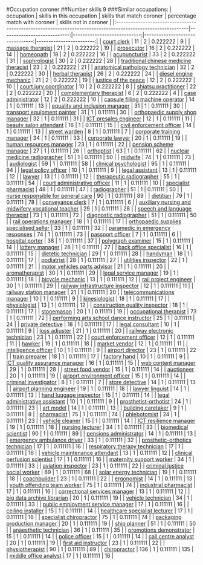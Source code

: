 #Occupation coroner
##Number skills 9
###Similar occupations:
| occupation                                                                                                  |   skills in this occupation |   skills that match coroner |   percentage match with coroner |   skills not in coroner |
|:------------------------------------------------------------------------------------------------------------|----------------------------:|----------------------------:|--------------------------------:|------------------------:|
| [court clerk](court_clerk.md)                                                                               |                          11 |                           2 |                        0.222222 |                       9 |
| [massage therapist](massage_therapist.md)                                                                   |                          21 |                           2 |                        0.222222 |                      19 |
| [prosecutor](prosecutor.md)                                                                                 |                          16 |                           2 |                        0.222222 |                      14 |
| [homeopath](homeopath.md)                                                                                   |                          18 |                           2 |                        0.222222 |                      16 |
| [acupuncturist](acupuncturist.md)                                                                           |                          33 |                           2 |                        0.222222 |                      31 |
| [sophrologist](sophrologist.md)                                                                             |                          30 |                           2 |                        0.222222 |                      28 |
| [traditional chinese medicine therapist](traditional_chinese_medicine_therapist.md)                         |                          23 |                           2 |                        0.222222 |                      21 |
| [anatomical pathology technician](anatomical_pathology_technician.md)                                       |                          32 |                           2 |                        0.222222 |                      30 |
| [herbal therapist](herbal_therapist.md)                                                                     |                          26 |                           2 |                        0.222222 |                      24 |
| [diesel engine mechanic](diesel_engine_mechanic.md)                                                         |                          21 |                           2 |                        0.222222 |                      19 |
| [justice of the peace](justice_of_the_peace.md)                                                             |                          12 |                           2 |                        0.222222 |                      10 |
| [court jury coordinator](court_jury_coordinator.md)                                                         |                          10 |                           2 |                        0.222222 |                       8 |
| [shiatsu practitioner](shiatsu_practitioner.md)                                                             |                          22 |                           2 |                        0.222222 |                      20 |
| [complementary therapist](complementary_therapist.md)                                                       |                           6 |                           2 |                        0.222222 |                       4 |
| [case administrator](case_administrator.md)                                                                 |                          12 |                           2 |                        0.222222 |                      10 |
| [capsule filling machine operator](capsule_filling_machine_operator.md)                                     |                          14 |                           1 |                        0.111111 |                      13 |
| [equality and inclusion manager](equality_and_inclusion_manager.md)                                         |                          31 |                           1 |                        0.111111 |                      30 |
| [transport equipment painter](transport_equipment_painter.md)                                               |                          31 |                           1 |                        0.111111 |                      30 |
| [orthopaedic supply shop manager](orthopaedic_supply_shop_manager.md)                                       |                          32 |                           1 |                        0.111111 |                      31 |
| [ICT presales engineer](ICT_presales_engineer.md)                                                           |                          12 |                           1 |                        0.111111 |                      11 |
| [beauty salon attendant](beauty_salon_attendant.md)                                                         |                          16 |                           1 |                        0.111111 |                      15 |
| [civil enforcement officer](civil_enforcement_officer.md)                                                   |                          14 |                           1 |                        0.111111 |                      13 |
| [street warden](street_warden.md)                                                                           |                           8 |                           1 |                        0.111111 |                       7 |
| [corporate training manager](corporate_training_manager.md)                                                 |                          34 |                           1 |                        0.111111 |                      33 |
| [corporate lawyer](corporate_lawyer.md)                                                                     |                          20 |                           1 |                        0.111111 |                      19 |
| [human resources manager](human_resources_manager.md)                                                       |                          23 |                           1 |                        0.111111 |                      22 |
| [pension scheme manager](pension_scheme_manager.md)                                                         |                          27 |                           1 |                        0.111111 |                      26 |
| [orthoptist](orthoptist.md)                                                                                 |                          63 |                           1 |                        0.111111 |                      62 |
| [nuclear medicine radiographer](nuclear_medicine_radiographer.md)                                           |                          51 |                           1 |                        0.111111 |                      50 |
| [midwife](midwife.md)                                                                                       |                          74 |                           1 |                        0.111111 |                      73 |
| [audiologist](audiologist.md)                                                                               |                          59 |                           1 |                        0.111111 |                      58 |
| [clinical psychologist](clinical_psychologist.md)                                                           |                          95 |                           1 |                        0.111111 |                      94 |
| [legal policy officer](legal_policy_officer.md)                                                             |                          10 |                           1 |                        0.111111 |                       9 |
| [legal assistant](legal_assistant.md)                                                                       |                          13 |                           1 |                        0.111111 |                      12 |
| [lawyer](lawyer.md)                                                                                         |                          13 |                           1 |                        0.111111 |                      12 |
| [therapeutic radiographer](therapeutic_radiographer.md)                                                     |                          55 |                           1 |                        0.111111 |                      54 |
| [court administrative officer](court_administrative_officer.md)                                             |                          11 |                           1 |                        0.111111 |                      10 |
| [specialist pharmacist](specialist_pharmacist.md)                                                           |                          48 |                           1 |                        0.111111 |                      47 |
| [radiographer](radiographer.md)                                                                             |                          51 |                           1 |                        0.111111 |                      50 |
| [nurse responsible for general care](nurse_responsible_for_general_care.md)                                 |                          90 |                           1 |                        0.111111 |                      89 |
| [dietitian](dietitian.md)                                                                                   |                          79 |                           1 |                        0.111111 |                      78 |
| [conveyance clerk](conveyance_clerk.md)                                                                     |                           7 |                           1 |                        0.111111 |                       6 |
| [auxiliary nursing and midwifery vocational teacher](auxiliary_nursing_and_midwifery_vocational_teacher.md) |                          29 |                           1 |                        0.111111 |                      28 |
| [speech and language therapist](speech_and_language_therapist.md)                                           |                          73 |                           1 |                        0.111111 |                      72 |
| [diagnostic radiographer](diagnostic_radiographer.md)                                                       |                          51 |                           1 |                        0.111111 |                      50 |
| [rail operations manager](rail_operations_manager.md)                                                       |                          18 |                           1 |                        0.111111 |                      17 |
| [orthopaedic supplies specialised seller](orthopaedic_supplies_specialised_seller.md)                       |                          33 |                           1 |                        0.111111 |                      32 |
| [paramedic in emergency responses](paramedic_in_emergency_responses.md)                                     |                          74 |                           1 |                        0.111111 |                      73 |
| [passport officer](passport_officer.md)                                                                     |                           7 |                           1 |                        0.111111 |                       6 |
| [hospital porter](hospital_porter.md)                                                                       |                          38 |                           1 |                        0.111111 |                      37 |
| [polygraph examiner](polygraph_examiner.md)                                                                 |                          15 |                           1 |                        0.111111 |                      14 |
| [lottery manager](lottery_manager.md)                                                                       |                          28 |                           1 |                        0.111111 |                      27 |
| [back office specialist](back_office_specialist.md)                                                         |                          16 |                           1 |                        0.111111 |                      15 |
| [dietetic technician](dietetic_technician.md)                                                               |                          29 |                           1 |                        0.111111 |                      28 |
| [handyman](handyman.md)                                                                                     |                          18 |                           1 |                        0.111111 |                      17 |
| [podiatrist](podiatrist.md)                                                                                 |                          28 |                           1 |                        0.111111 |                      27 |
| [utilities inspector](utilities_inspector.md)                                                               |                          22 |                           1 |                        0.111111 |                      21 |
| [motor vehicles parts advisor](motor_vehicles_parts_advisor.md)                                             |                          21 |                           1 |                        0.111111 |                      20 |
| [aromatherapist](aromatherapist.md)                                                                         |                          30 |                           1 |                        0.111111 |                      29 |
| [legal service manager](legal_service_manager.md)                                                           |                          19 |                           1 |                        0.111111 |                      18 |
| [bicycle mechanic](bicycle_mechanic.md)                                                                     |                          13 |                           1 |                        0.111111 |                      12 |
| [rail project engineer](rail_project_engineer.md)                                                           |                          30 |                           1 |                        0.111111 |                      29 |
| [railway infrastructure inspector](railway_infrastructure_inspector.md)                                     |                          12 |                           1 |                        0.111111 |                      11 |
| [railway station manager](railway_station_manager.md)                                                       |                          21 |                           1 |                        0.111111 |                      20 |
| [telecommunications manager](telecommunications_manager.md)                                                 |                          10 |                           1 |                        0.111111 |                       9 |
| [kinesiologist](kinesiologist.md)                                                                           |                          18 |                           1 |                        0.111111 |                      17 |
| [physiologist](physiologist.md)                                                                             |                          13 |                           1 |                        0.111111 |                      12 |
| [construction quality inspector](construction_quality_inspector.md)                                         |                          18 |                           1 |                        0.111111 |                      17 |
| [stonemason](stonemason.md)                                                                                 |                          20 |                           1 |                        0.111111 |                      19 |
| [occupational therapist](occupational_therapist.md)                                                         |                          73 |                           1 |                        0.111111 |                      72 |
| [performing arts school dance instructor](performing_arts_school_dance_instructor.md)                       |                          25 |                           1 |                        0.111111 |                      24 |
| [private detective](private_detective.md)                                                                   |                          18 |                           1 |                        0.111111 |                      17 |
| [legal consultant](legal_consultant.md)                                                                     |                          10 |                           1 |                        0.111111 |                       9 |
| [loss adjuster](loss_adjuster.md)                                                                           |                          21 |                           1 |                        0.111111 |                      20 |
| [railway electronic technician](railway_electronic_technician.md)                                           |                          23 |                           1 |                        0.111111 |                      22 |
| [court enforcement officer](court_enforcement_officer.md)                                                   |                          12 |                           1 |                        0.111111 |                      11 |
| [hawker](hawker.md)                                                                                         |                          19 |                           1 |                        0.111111 |                      18 |
| [market vendor](market_vendor.md)                                                                           |                          12 |                           1 |                        0.111111 |                      11 |
| [intelligence officer](intelligence_officer.md)                                                             |                          10 |                           1 |                        0.111111 |                       9 |
| [airport director](airport_director.md)                                                                     |                          23 |                           1 |                        0.111111 |                      22 |
| [train preparer](train_preparer.md)                                                                         |                          18 |                           1 |                        0.111111 |                      17 |
| [factory hand](factory_hand.md)                                                                             |                          10 |                           1 |                        0.111111 |                       9 |
| [ICT quality assurance manager](ICT_quality_assurance_manager.md)                                           |                          16 |                           1 |                        0.111111 |                      15 |
| [web content manager](web_content_manager.md)                                                               |                          29 |                           1 |                        0.111111 |                      28 |
| [street food vendor](street_food_vendor.md)                                                                 |                          15 |                           1 |                        0.111111 |                      14 |
| [auctioneer](auctioneer.md)                                                                                 |                          20 |                           1 |                        0.111111 |                      19 |
| [airport environment officer](airport_environment_officer.md)                                               |                          15 |                           1 |                        0.111111 |                      14 |
| [criminal investigator](criminal_investigator.md)                                                           |                           8 |                           1 |                        0.111111 |                       7 |
| [store detective](store_detective.md)                                                                       |                          14 |                           1 |                        0.111111 |                      13 |
| [airport planning engineer](airport_planning_engineer.md)                                                   |                          19 |                           1 |                        0.111111 |                      18 |
| [lawyer linguist](lawyer_linguist.md)                                                                       |                          14 |                           1 |                        0.111111 |                      13 |
| [hand luggage inspector](hand_luggage_inspector.md)                                                         |                          15 |                           1 |                        0.111111 |                      14 |
| [legal administrative assistant](legal_administrative_assistant.md)                                         |                          10 |                           1 |                        0.111111 |                       9 |
| [prosthetist-orthotist](prosthetist-orthotist.md)                                                           |                          24 |                           1 |                        0.111111 |                      23 |
| [art model](art_model.md)                                                                                   |                          14 |                           1 |                        0.111111 |                      13 |
| [building caretaker](building_caretaker.md)                                                                 |                           9 |                           1 |                        0.111111 |                       8 |
| [pharmacist](pharmacist.md)                                                                                 |                          75 |                           1 |                        0.111111 |                      74 |
| [phlebotomist](phlebotomist.md)                                                                             |                          24 |                           1 |                        0.111111 |                      23 |
| [vehicle cleaner](vehicle_cleaner.md)                                                                       |                          15 |                           1 |                        0.111111 |                      14 |
| [ICT resilience manager](ICT_resilience_manager.md)                                                         |                          19 |                           1 |                        0.111111 |                      18 |
| [nursing lecturer](nursing_lecturer.md)                                                                     |                          34 |                           1 |                        0.111111 |                      33 |
| [biomedical scientist](biomedical_scientist.md)                                                             |                          90 |                           1 |                        0.111111 |                      89 |
| [pensions administrator](pensions_administrator.md)                                                         |                          14 |                           1 |                        0.111111 |                      13 |
| [emergency ambulance driver](emergency_ambulance_driver.md)                                                 |                          33 |                           1 |                        0.111111 |                      32 |
| [prosthetic-orthotics technician](prosthetic-orthotics_technician.md)                                       |                          17 |                           1 |                        0.111111 |                      16 |
| [respiratory therapy technician](respiratory_therapy_technician.md)                                         |                          17 |                           1 |                        0.111111 |                      16 |
| [vehicle maintenance attendant](vehicle_maintenance_attendant.md)                                           |                          13 |                           1 |                        0.111111 |                      12 |
| [clinical perfusion scientist](clinical_perfusion_scientist.md)                                             |                          17 |                           1 |                        0.111111 |                      16 |
| [maternity support worker](maternity_support_worker.md)                                                     |                          34 |                           1 |                        0.111111 |                      33 |
| [aviation inspector](aviation_inspector.md)                                                                 |                          23 |                           1 |                        0.111111 |                      22 |
| [criminal justice social worker](criminal_justice_social_worker.md)                                         |                          69 |                           1 |                        0.111111 |                      68 |
| [solar energy technician](solar_energy_technician.md)                                                       |                          19 |                           1 |                        0.111111 |                      18 |
| [coachbuilder](coachbuilder.md)                                                                             |                          23 |                           1 |                        0.111111 |                      22 |
| [ergonomist](ergonomist.md)                                                                                 |                          14 |                           1 |                        0.111111 |                      13 |
| [youth offending team worker](youth_offending_team_worker.md)                                               |                          75 |                           1 |                        0.111111 |                      74 |
| [industrial pharmacist](industrial_pharmacist.md)                                                           |                          17 |                           1 |                        0.111111 |                      16 |
| [correctional services manager](correctional_services_manager.md)                                           |                          13 |                           1 |                        0.111111 |                      12 |
| [big data archive librarian](big_data_archive_librarian.md)                                                 |                          20 |                           1 |                        0.111111 |                      19 |
| [vehicle technician](vehicle_technician.md)                                                                 |                          34 |                           1 |                        0.111111 |                      33 |
| [public employment service manager](public_employment_service_manager.md)                                   |                          17 |                           1 |                        0.111111 |                      16 |
| [ceiling installer](ceiling_installer.md)                                                                   |                          15 |                           1 |                        0.111111 |                      14 |
| [healthcare specialist lecturer](healthcare_specialist_lecturer.md)                                         |                          17 |                           1 |                        0.111111 |                      16 |
| [specialist chiropractor](specialist_chiropractor.md)                                                       |                          75 |                           1 |                        0.111111 |                      74 |
| [packaging production manager](packaging_production_manager.md)                                             |                          20 |                           1 |                        0.111111 |                      19 |
| [ship planner](ship_planner.md)                                                                             |                          51 |                           1 |                        0.111111 |                      50 |
| [anaesthetic technician](anaesthetic_technician.md)                                                         |                          36 |                           1 |                        0.111111 |                      35 |
| [promotions demonstrator](promotions_demonstrator.md)                                                       |                          15 |                           1 |                        0.111111 |                      14 |
| [police officer](police_officer.md)                                                                         |                          15 |                           1 |                        0.111111 |                      14 |
| [call centre analyst](call_centre_analyst.md)                                                               |                          20 |                           1 |                        0.111111 |                      19 |
| [first aid instructor](first_aid_instructor.md)                                                             |                          23 |                           1 |                        0.111111 |                      22 |
| [physiotherapist](physiotherapist.md)                                                                       |                          90 |                           1 |                        0.111111 |                      89 |
| [chiropractor](chiropractor.md)                                                                             |                         136 |                           1 |                        0.111111 |                     135 |
| [middle office analyst](middle_office_analyst.md)                                                           |                          17 |                           1 |                        0.111111 |                      16 |
